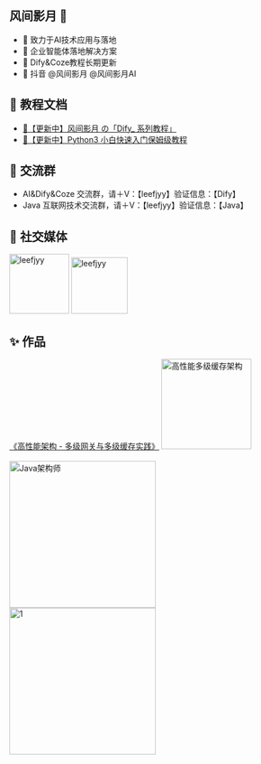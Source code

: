 ## 风间影月 👋
- 🦄 致力于AI技术应用与落地
- 🔮 企业智能体落地解决方案
- 🪼 Dify&Coze教程长期更新
- 🍦 抖音 @风间影月 @风间影月AI

## 📖 教程文档
- [🦄【更新中】风间影月 の「Dify_ 系列教程」](https://p104wt05hv.feishu.cn/docx/RxpMdEFF9o9n2CxwiHEcE0B8n1g)
- [🎀【更新中】Python3 小白快速入门保姆级教程](https://p104wt05hv.feishu.cn/docx/LynddsK3QoUhwLxCr5acmUegn1f)

## 📱 交流群
- AI&Dify&Coze 交流群，请＋V：【leefjyy】验证信息：【Dify】
- Java 互联网技术交流群，请＋V：【leefjyy】验证信息：【Java】

## 💬 社交媒体
<img width="106" alt="leefjyy" src="https://github.com/user-attachments/assets/9e00cd52-fbd5-4116-8372-23779582de10" />
<img width="100" alt="leefjyy" src="https://github.com/user-attachments/assets/0b577d64-1b23-4e5f-8644-691b12f6d33c" />

## ✨ 作品
[《高性能架构 - 多级网关与多级缓存实践》](http://www.baidu.com/)
<img width="160" alt="高性能多级缓存架构" src="https://github.com/user-attachments/assets/09cb0ca0-33e7-4bb2-bbdb-0bd234ca4710" />  
<br>
<img width="260" alt="Java架构师" src="https://github.com/user-attachments/assets/e62fec76-2f1e-46a3-bcb6-e4d0d03cd8d6" />
<br>
<img width="260" alt="1" src="https://github.com/user-attachments/assets/e565d21a-74b4-401b-b820-ac5471b2424d" />

